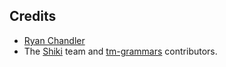 ## Credits

* [Ryan Chandler](https://ryangjchandler.co.uk)
* The [Shiki](https://shiki.style/) team and [tm-grammars](https://github.com/shikijs/textmate-grammars-themes/tree/main) contributors.
